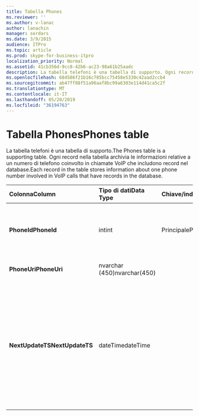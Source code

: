 ```yaml
---
title: Tabella Phones
ms.reviewer: ''
ms.author: v-lanac
author: lanachin
manager: serdars
ms.date: 3/9/2015
audience: ITPro
ms.topic: article
ms.prod: skype-for-business-itpro
localization_priority: Normal
ms.assetid: 41cb356d-9cc8-42b6-ac23-98a61b25aadc
description: La tabella telefoni è una tabella di supporto. Ogni record nella tabella archivia le informazioni relative a un numero di telefono coinvolto in chiamate VoIP che includono record nel database.
ms.openlocfilehash: 684586f21b16c785bcc75458e5330c42aad2ccb4
ms.sourcegitcommit: ab47ff88f51a96aaf8bc99a6303e114d41ca5c2f
ms.translationtype: MT
ms.contentlocale: it-IT
ms.lasthandoff: 05/20/2019
ms.locfileid: "36194763"
---
```

# <a name="phones-table"></a><span data-ttu-id="5f9ea-104">Tabella Phones</span><span class="sxs-lookup"><span data-stu-id="5f9ea-104">Phones table</span></span>
 
<span data-ttu-id="5f9ea-105">La tabella telefoni è una tabella di supporto.</span><span class="sxs-lookup"><span data-stu-id="5f9ea-105">The Phones table is a supporting table.</span></span> <span data-ttu-id="5f9ea-106">Ogni record nella tabella archivia le informazioni relative a un numero di telefono coinvolto in chiamate VoIP che includono record nel database.</span><span class="sxs-lookup"><span data-stu-id="5f9ea-106">Each record in the table stores information about one phone number involved in VoIP calls that have records in the database.</span></span>
  
|<span data-ttu-id="5f9ea-107">**Colonna**</span><span class="sxs-lookup"><span data-stu-id="5f9ea-107">**Column**</span></span>|<span data-ttu-id="5f9ea-108">**Tipo di dati**</span><span class="sxs-lookup"><span data-stu-id="5f9ea-108">**Data Type**</span></span>|<span data-ttu-id="5f9ea-109">**Chiave/indice**</span><span class="sxs-lookup"><span data-stu-id="5f9ea-109">**Key/Index**</span></span>|<span data-ttu-id="5f9ea-110">**Dettagli**</span><span class="sxs-lookup"><span data-stu-id="5f9ea-110">**Details**</span></span>|
|:-----|:-----|:-----|:-----|
|<span data-ttu-id="5f9ea-111">**PhoneId**</span><span class="sxs-lookup"><span data-stu-id="5f9ea-111">**PhoneId**</span></span> <br/> |<span data-ttu-id="5f9ea-112">int</span><span class="sxs-lookup"><span data-stu-id="5f9ea-112">int</span></span>  <br/> |<span data-ttu-id="5f9ea-113">Principale</span><span class="sxs-lookup"><span data-stu-id="5f9ea-113">Primary</span></span>  <br/> |<span data-ttu-id="5f9ea-114">Numero univoco che identifica il telefono.</span><span class="sxs-lookup"><span data-stu-id="5f9ea-114">Unique number identifying this phone.</span></span>  <br/> |
|<span data-ttu-id="5f9ea-115">**PhoneUri**</span><span class="sxs-lookup"><span data-stu-id="5f9ea-115">**PhoneUri**</span></span> <br/> |<span data-ttu-id="5f9ea-116">nvarchar (450)</span><span class="sxs-lookup"><span data-stu-id="5f9ea-116">nvarchar(450)</span></span>  <br/> | <br/> |<span data-ttu-id="5f9ea-117">Numero di telefono.</span><span class="sxs-lookup"><span data-stu-id="5f9ea-117">Phone number.</span></span>  <br/> |
|<span data-ttu-id="5f9ea-118">**NextUpdateTS**</span><span class="sxs-lookup"><span data-stu-id="5f9ea-118">**NextUpdateTS**</span></span> <br/> |<span data-ttu-id="5f9ea-119">dateTime</span><span class="sxs-lookup"><span data-stu-id="5f9ea-119">dateTime</span></span>  <br/> ||<span data-ttu-id="5f9ea-120">Indicatore di data e ora (solo per uso interno).</span><span class="sxs-lookup"><span data-stu-id="5f9ea-120">Time stamp (for internal use only).</span></span>  <br/> <span data-ttu-id="5f9ea-121">Questo campo è stato introdotto in Microsoft Lync Server 2013.</span><span class="sxs-lookup"><span data-stu-id="5f9ea-121">This field was introduced in Microsoft Lync Server 2013.</span></span>  <br/> |
   

